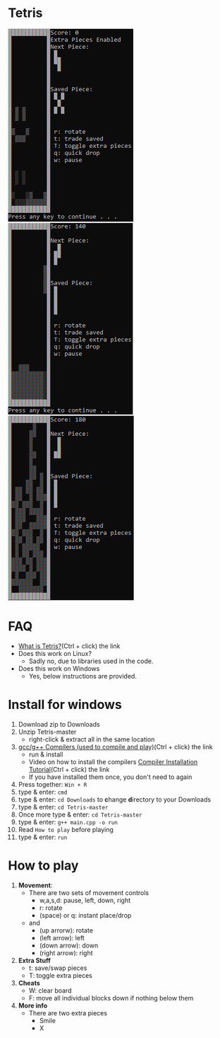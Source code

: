 # Tetris
![Example 1](Ex1.png)
![Example 2](Ex2.png)
![Example 3](Ex3.png)

# FAQ
* [What is Tetris?](https://en.wikipedia.org/wiki/Tetris)(Ctrl + click) the link
* Does this work on Linux?
    - Sadly no, due to libraries used in the code.
* Does this work on Windows
    - Yes, below instructions are provided.

# Install for windows
1. Download zip to Downloads
2. Unzip Tetris-master
    * right-click & extract all in the same location
3. [gcc/g++ Compilers (used to compile and play)](https://iweb.dl.sourceforge.net/project/tdm-gcc/TDM-GCC%20Installer/tdm64-gcc-5.1.0-2.exe)(Ctrl + click) the link
    * run & install
    * Video on how to install the compilers [Compiler Installation Tutorial](www.youtube.com/vhgww2hvyq9jpyp)(Ctrl + click) the link
    * If you have installed them once, you don't need to again
4. Press together: ```Win + R```
5. type & enter: ```cmd```
6. type & enter: ```cd Downloads``` to **c**hange **d**irectory to your Downloads
7. type & enter: ```cd Tetris-master```
8. Once more type & enter: ```cd Tetris-master```
9. type & enter: ```g++ main.cpp -o run```
10. Read ```How to play``` before playing
11. type & enter: ```run```

# How to play  
1. **Movement**:
    * There are two sets of movement controls
        - w,a,s,d: pause, left, down, right
        - r: rotate
        - (space) or q: instant place/drop
    * and
        - (up arrorw): rotate
        - (left arrow): left
        - (down arrow): down
        - (right arrow): right
2. **Extra Stuff**
    * t: save/swap pieces
    * T: toggle extra pieces
3. **Cheats**
    * W: clear board
    * F: move all individual blocks down if nothing below them
4. **More info**
    * There are two extra pieces
        - Smile
        - X
